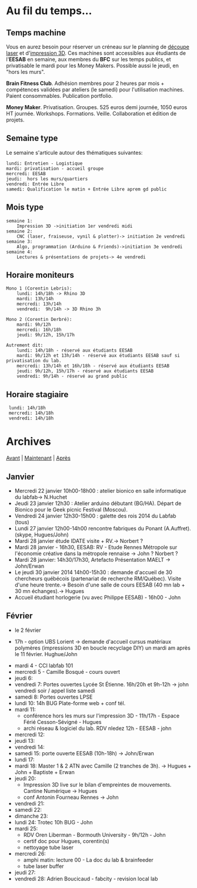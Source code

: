 # Au fil du temps...

## Temps machine
Vous en aurez besoin pour réserver un créneau sur le planning de [découpe laser](/calendar/machines/lasercut/Home) et d'[impression 3D](/calendar/machines/3dPrint/Home). Ces machines sont accessibles aux étudiants de l'**EESAB** en semaine, aux membres du **BFC** sur les temps publics, et privatisable le mardi pour les Money Makers. Possible aussi le jeudi, en "hors les murs".

**Brain Fitness Club**. Adhésion membres pour 2 heures par mois + compétences validées par ateliers (le samedi) pour l'utilisation machines. Paient consommables. Publication portfolio.

**Money Maker**. Privatisation. Groupes. 525 euros demi journée, 1050 euros HT journée. Workshops. Formations. Veille. Collaboration et édition de projets.



## Semaine type
Le semaine s'articule autour des thématiques suivantes:

    lundi: Entretien - Logistique
    mardi: privatisation - accueil groupe
    mercredi: EESAB
    jeudi:  hors les murs/quartiers
    vendredi: Entrée Libre
    samedi: Qualification le matin + Entrée Libre aprem gd public

## Mois type
    semaine 1:
        Impression 3D ->initiation 1er vendredi midi
    semaine 2:
        CNC (laser, fraiseuse, vynil & plotter)-> initiation 2e vendredi
    semaine 3:
        Algo, programmation (Arduino & Friends)->initiation 3e vendredi
    semaine 4:
        Lectures & présentations de projets-> 4e vendredi

## Horaire moniteurs
    Mono 1 (Corentin Lebris):
        lundi: 14h/18h -> Rhino 3D
        mardi: 13h/14h
        mercredi: 13h/14h
        vendredi:  9h/14h -> 3D Rhino 3h

    Mono 2 (Corentin Derbré):
        mardi: 9h/12h
        mercredi: 16h/18h
        jeudi: 9h/12h, 15h/17h

    Autrement dit:
        lundi: 14h/18h - réservé aux étudiants EESAB
        mardi: 9h/12h et 13h/14h - réservé aux étudiants EESAB sauf si privatisation du lab.
        mercredi: 13h/14h et 16h/18h - réservé aux étudiants EESAB
        jeudi: 9h/12h, 15h/17h - réservé aux étudiants EESAB
        vendredi: 9h/14h - réservé au grand public

## Horaire stagiaire
     lundi: 14h/18h
     mercredi: 14h/18h
     vendredi: 14h/18h
     


# Archives
[Avant](/calendar/timeline#Archives) | [Maintenant](/calendar/current) | [Après](/calendar/) 
## Janvier
- Mercredi 22 janvier 10h00-18h00 : atelier bionico en salle informatique du labfab-> N.Huchet
- Jeudi 23 janvier 12h30 : Atelier arduino débutant (BG/HA). Départ de Bionico pour le Geek picnic Festival (Moscou).
- Vendredi 24 janvier 12h30-15h00 : galette des rois 2014 du Labfab (tous)
- Lundi 27 janvier 12h00-14h00 rencontre fabriques du Ponant (A.Auffret).(skype, Hugues/John)
- Mardi 28 janvier étude IDATE visite + RV.-> Norbert ? 
- Mardi 28 janvier - 16h30, EESAB: RV - Etude Rennes Métropole sur l'économie créative dans la métropole rennaise -> John ? Norbert ?
- Mardi 28 janvier: 14h30/17h30, Artefacto  Présentation MAELT -> John/Erwan
- Le jeudi 30 janvier 2014 14h00-15h30 : demande d'accueil de 30 chercheurs québécois (partenariat de recherche RM/Québec). Visite d'une heure trente.-> Besoin d'une salle de cours EESAB (40 mn lab + 30 mn échanges).-> Hugues
- Accueil étudiant horlogerie (vu avec Philippe EESAB) - 16h00 - John

## Février
- le 2 février 
 * 17h - option UBS Lorient -> demande d'accueil cursus matériaux polymères (impressions 3D en boucle recyclage DIY) un mardi am après le 11 février.  Hughue/John
- mardi 4 - CCI labfab 101
- mercredi 5 - Camille Bosqué - cours ouvert
- jeudi 6: 
- vendredi 7: Portes ouvertes Lycée St Étienne. 16h/20h et 9h-12h -> john vendredi soir / appel liste samedi
- samedi 8: Portes ouvertes LPSE
- lundi 10: 14h BUG Plate-forme web + conf tél. 
- mardi 11: 
    - conférence hors les murs sur l'impression 3D - 11h/17h - Espace Férié Cesson-Sévigné - Hugues
    - archi réseau & logiciel du lab. RDV nledez 12h - EESAB - john
- mercredi 12:
- jeudi 13:
- vendredi 14:
- samedi 15: porte ouverte EESAB (10h-18h) -> John/Erwan
- lundi 17:
- mardi 18: Master 1 & 2 ATN avec Camille  (2 tranches de 3h). -> Hugues + John + Baptiste + Erwan
- jeudi 20:
   - Impression 3D live sur le bilan d'empreintes de mouvements. Cantine Numérique -> Hugues
   - conf Antonin Fourneau Rennes -> John
- vendredi 21:
- samedi 22:
- dimanche 23:
- lundi 24: Trotec 10h BUG - John 
- mardi 25: 
  - RDV Oren Liberman - Bormouth University - 9h/12h - John
  - certif doc pour Hugues, corentin(s)
  - nettoyage tube laser
- mercredi 26: 
  - amphi matin: lecture 00 - La doc du lab & brainfeeder
  - tube laser buffer
- jeudi 27: 
- vendredi 28: Adrien Boucicaud - fabcity - revision local lab